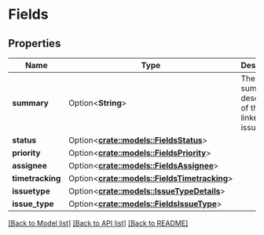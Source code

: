 # Fields

## Properties

Name | Type | Description | Notes
------------ | ------------- | ------------- | -------------
**summary** | Option<**String**> | The summary description of the linked issue. | [optional][readonly]
**status** | Option<[**crate::models::FieldsStatus**](Fields_status.md)> |  | [optional]
**priority** | Option<[**crate::models::FieldsPriority**](Fields_priority.md)> |  | [optional]
**assignee** | Option<[**crate::models::FieldsAssignee**](Fields_assignee.md)> |  | [optional]
**timetracking** | Option<[**crate::models::FieldsTimetracking**](Fields_timetracking.md)> |  | [optional]
**issuetype** | Option<[**crate::models::IssueTypeDetails**](IssueTypeDetails.md)> |  | [optional]
**issue_type** | Option<[**crate::models::FieldsIssueType**](Fields_issueType.md)> |  | [optional]

[[Back to Model list]](../README.md#documentation-for-models) [[Back to API list]](../README.md#documentation-for-api-endpoints) [[Back to README]](../README.md)



